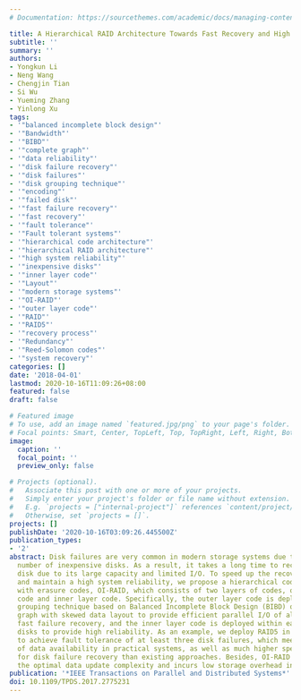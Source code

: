 ```yaml
---
# Documentation: https://sourcethemes.com/academic/docs/managing-content/

title: A Hierarchical RAID Architecture Towards Fast Recovery and High Reliability
subtitle: ''
summary: ''
authors:
- Yongkun Li
- Neng Wang
- Chengjin Tian
- Si Wu
- Yueming Zhang
- Yinlong Xu
tags:
- '"balanced incomplete block design"'
- '"Bandwidth"'
- '"BIBD"'
- '"complete graph"'
- '"data reliability"'
- '"disk failure recovery"'
- '"disk failures"'
- '"disk grouping technique"'
- '"encoding"'
- '"failed disk"'
- '"fast failure recovery"'
- '"fast recovery"'
- '"fault tolerance"'
- '"Fault tolerant systems"'
- '"hierarchical code architecture"'
- '"hierarchical RAID architecture"'
- '"high system reliability"'
- '"inexpensive disks"'
- '"inner layer code"'
- '"Layout"'
- '"modern storage systems"'
- '"OI-RAID"'
- '"outer layer code"'
- '"RAID"'
- '"RAID5"'
- '"recovery process"'
- '"Redundancy"'
- '"Reed-Solomon codes"'
- '"system recovery"'
categories: []
date: '2018-04-01'
lastmod: 2020-10-16T11:09:26+08:00
featured: false
draft: false

# Featured image
# To use, add an image named `featured.jpg/png` to your page's folder.
# Focal points: Smart, Center, TopLeft, Top, TopRight, Left, Right, BottomLeft, Bottom, BottomRight.
image:
  caption: ''
  focal_point: ''
  preview_only: false

# Projects (optional).
#   Associate this post with one or more of your projects.
#   Simply enter your project's folder or file name without extension.
#   E.g. `projects = ["internal-project"]` references `content/project/deep-learning/index.md`.
#   Otherwise, set `projects = []`.
projects: []
publishDate: '2020-10-16T03:09:26.445500Z'
publication_types:
- '2'
abstract: Disk failures are very common in modern storage systems due to the large
  number of inexpensive disks. As a result, it takes a long time to recover a failed
  disk due to its large capacity and limited I/O. To speed up the recovery process
  and maintain a high system reliability, we propose a hierarchical code architecture
  with erasure codes, OI-RAID, which consists of two layers of codes, outer layer
  code and inner layer code. Specifically, the outer layer code is deployed with disk
  grouping technique based on Balanced Incomplete Block Design (BIBD) or complete
  graph with skewed data layout to provide efficient parallel I/O of all disks for
  fast failure recovery, and the inner layer code is deployed within each group of
  disks to provide high reliability. As an example, we deploy RAID5 in both layers
  to achieve fault tolerance of at least three disk failures, which meets the requirement
  of data availability in practical systems, as well as much higher speed up ratio
  for disk failure recovery than existing approaches. Besides, OI-RAID also keeps
  the optimal data update complexity and incurs low storage overhead in practice.
publication: '*IEEE Transactions on Parallel and Distributed Systems*'
doi: 10.1109/TPDS.2017.2775231
---
```

